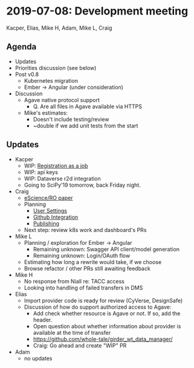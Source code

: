 2019-07-08: Development meeting
===============================
Kacper, Elias, Mike H, Adam, Mike L, Craig


Agenda
------
* Updates
* Priorities discussion (see below)
* Post v0.8
    * Kubernetes migration
    * Ember -> Angular (under consideration)
* Discussion
    * Agave native protocol support
        * Q. Are all files in Agave available via HTTPS
    * Mike's estimates:
        * Doesn't include testing/review
        * ~double if we add unit tests from the start

Updates
-------
* Kacper
    * WIP: [Registration as a job](https://github.com/whole-tale/girder_wholetale/pull/326)
    * WIP: api keys
    * WIP: Dataverse r2d integration
    * Going to SciPy'19 tomorrow, back Friday night.
* Craig 
    * [eScience/RO paper](https://doi.org/10.5281/zenodo.3268965)
    * Planning
       * [User Settings](https://docs.google.com/document/d/10O3r0tZ7Q86uZLpmnhUaaMRIsM1c-gGYYzSc7bf9wO8/)
       * [Github Integration](https://docs.google.com/document/d/1lZQoHwa8svhQrxK_lB3tNX-Cw_3voAAVCkCZHdKKC-c/)
       * [Publishing](https://docs.google.com/document/d/1PzlVd9LLqEw-pg2UjQMdL77CzlLLz1UeAUrv7OpcZ_M/)
    * Next step: review k8s work and dashboard's PRs 
* Mike L
    * Planning / exploration for Ember -> Angular
        * Remaining unknown: Swagger API client/model generation
        * Remaining unknown: Login/OAuth flow
    * Estimating how long a rewrite would take, if we choose
    * Browse refactor / other PRs still awaiting feedback
* Mike H
    * No response from Niall re: TACC access
    * Looking into handling of failed transfers in DMS
* Elias
    * Import provider code is ready for review (CyVerse, DesignSafe)
    * Discussion of how do support authorized access to Agave:
        * Add check whether resource is Agave or not. If so, add the header.
        * Open question about whether information about provider is available at the time of transfer
        * https://github.com/whole-tale/girder_wt_data_manager/ 
        * Craig: Go ahead and create "WIP" PR
* Adam
    * no updates
